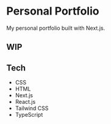 # Personal Portfolio

My personal portfolio built with Next.js.

## WIP

## Tech

- CSS
- HTML
- Next.js
- React.js
- Tailwind CSS
- TypeScript
